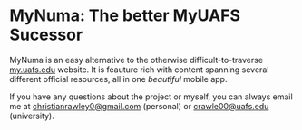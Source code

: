 # MyNuma: The better MyUAFS Sucessor
MyNuma is an easy alternative to the otherwise difficult-to-traverse [my.uafs.edu](https://my.uafs.edu/) website. It is feauture rich with content spanning several different official resources, all in one *beautiful* mobile app.

If you have any questions about the project or myself, you can always email me at christianrawley0@gmail.com (personal) or crawle00@uafs.edu (university).